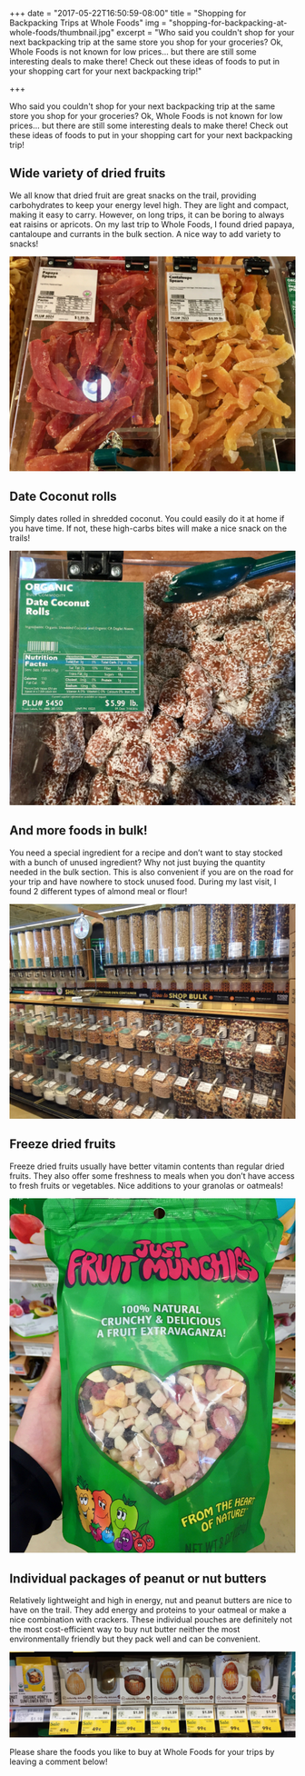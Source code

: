 +++
date = "2017-05-22T16:50:59-08:00"
title = "Shopping for Backpacking Trips at Whole Foods"
img = "shopping-for-backpacking-at-whole-foods/thumbnail.jpg"
excerpt = "Who said you couldn't shop for your next backpacking trip at the same store you shop for your groceries? Ok, Whole Foods is not known for low prices… but there are still some interesting deals to make there! Check out these ideas of foods to put in your shopping cart for your next backpacking trip!"

+++

Who said you couldn't shop for your next backpacking trip at the same store you shop for your groceries? Ok, Whole Foods is not known for low prices… but there are still some interesting deals to make there! Check out these ideas of foods to put in your shopping cart for your next backpacking trip!


## Wide variety of dried fruits
We all know that dried fruit are great snacks on the trail, providing carbohydrates to keep your energy level high. They are light and compact, making it easy to carry. However, on long trips, it can be boring to always eat raisins or apricots. On my last trip to Whole Foods, I found dried papaya, cantaloupe and currants in the bulk section. A nice way to add variety to snacks!

<img src="/img/posts/shopping-for-backpacking-at-whole-foods/dried_fruit.jpg" class="img50" />

## Date Coconut rolls
Simply dates rolled in shredded coconut. You could easily do it at home if you have time. If not, these high-carbs bites will make a nice snack on the trails!

<img src="/img/posts/shopping-for-backpacking-at-whole-foods/rolled_dates.jpg" class="img50" />

## And more foods in bulk!
You need a special ingredient for a recipe and don’t want to stay stocked with a bunch of unused ingredient? Why not just buying the quantity needed in the bulk section. This is also convenient if you are on the road for your trip and have nowhere to stock unused food. During my last visit, I found 2 different types of almond meal or flour!

<img src="/img/posts/shopping-for-backpacking-at-whole-foods/bulk_foods.jpg" class="img50" />

## Freeze dried fruits
Freeze dried fruits usually have better vitamin contents than regular dried fruits. They also offer some freshness to meals when you don’t have access to fresh fruits or vegetables. Nice additions to your granolas or oatmeals!

<img src="/img/posts/shopping-for-backpacking-at-whole-foods/freeze_dried.jpg" class="img50" />

## Individual packages of peanut or nut butters
Relatively lightweight and high in energy, nut and peanut butters are nice to have on the trail. They add energy and proteins to your oatmeal or make a nice combination with crackers. These individual pouches are definitely not the most cost-efficient way to buy nut butter neither the most environmentally friendly but they pack well and can be convenient.

<img src="/img/posts/shopping-for-backpacking-at-whole-foods/nut_butter.jpg" class="img-responsive" />

Please share the foods you like to buy at Whole Foods for your trips by leaving a comment below!

